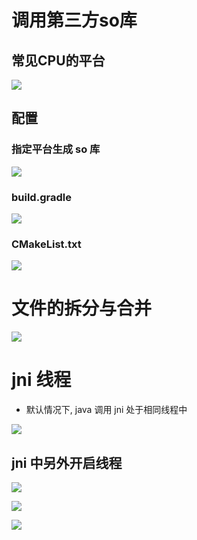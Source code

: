 # 调用第三方so库

## 常见CPU的平台

![](pics/02.png)

## 配置

### 指定平台生成 so 库

![](pics/01.png)

### build.gradle

![](pics/03.png)

### CMakeList.txt

![](pics/04.png)

# 文件的拆分与合并

![](pics/05.png)

# jni 线程

- 默认情况下, java 调用 jni 处于相同线程中

![](pics/06.png)

## jni 中另外开启线程

![](pics/07.png)

![](pics/08.png)

![](pics/09.png)